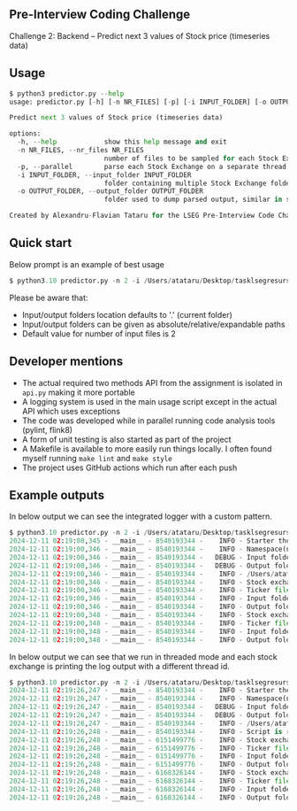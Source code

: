 Pre-Interview Coding Challenge
-------------
Challenge 2: Backend – Predict next 3 values of Stock price (timeseries data)

Usage
-------------

```python
$ python3 predictor.py --help
usage: predictor.py [-h] [-n NR_FILES] [-p] [-i INPUT_FOLDER] [-o OUTPUT_FOLDER]

Predict next 3 values of Stock price (timeseries data)

options:
  -h, --help            show this help message and exit
  -n NR_FILES, --nr_files NR_FILES
                        number of files to be sampled for each Stock Exchange
  -p, --parallel        parse each Stock Exchange on a separate thread
  -i INPUT_FOLDER, --input_folder INPUT_FOLDER
                        folder containing multiple Stock Exchange folders with again multiple CSV files
  -o OUTPUT_FOLDER, --output_folder OUTPUT_FOLDER
                        folder used to dump parsed output, similar in structure to input folder

Created by Alexandru-Flavian Tataru for the LSEG Pre-Interview Code Challenge
```

Quick start
-----------
Below prompt is an example of best usage
```python
$ python3.10 predictor.py -n 2 -i /Users/atataru/Desktop/tasklsegresurse/input/ -o /Users/atataru/Desktop/tasklsegresurse/output -p
```

Please be aware that:
* Input/output folders location defaults to '.' (current folder)
* Input/output folders can be given as absolute/relative/expandable paths
* Default value for number of input files is 2

Developer mentions
-----------
* The actual required two methods API from the assignment is isolated in `api.py` making it more portable
* A logging system is used in the main usage script except in the actual API which uses exceptions
* The code was developed while in parallel running code analysis tools (pylint, flink8)
* A form of unit testing is also started as part of the project
* A Makefile is available to more easily run things locally. I often found myself running `make lint` and `make style`
* The project uses GitHub actions which run after each push

Example outputs
-----------
In below output we can see the integrated logger with a custom pattern.
```python
$ python3.10 predictor.py -n 2 -i /Users/atataru/Desktop/tasklsegresurse/input/ -o /Users/atataru/Desktop/tasklsegresurse/output
2024-12-11 02:19:00,345 - __main__ - 8540193344 -    INFO - Starter the app with below arguments
2024-12-11 02:19:00,346 - __main__ - 8540193344 -    INFO - Namespace(nr_files=2, parallel=False, input_folder='/Users/atataru/Desktop/tasklsegresurse/input/', output_folder='/Users/atataru/Desktop/tasklsegresurse/output')
2024-12-11 02:19:00,346 - __main__ - 8540193344 -   DEBUG - Input folder absolute path is: /Users/atataru/Desktop/tasklsegresurse/input
2024-12-11 02:19:00,346 - __main__ - 8540193344 -   DEBUG - Output folder absolute path is: /Users/atataru/Desktop/tasklsegresurse/output
2024-12-11 02:19:00,346 - __main__ - 8540193344 -    INFO - /Users/atataru/Desktop/tasklsegresurse/input/NASDAQ
2024-12-11 02:19:00,346 - __main__ - 8540193344 -    INFO - Stock exchange name: NASDAQ
2024-12-11 02:19:00,346 - __main__ - 8540193344 -    INFO - Ticker file: TSLA.csv
2024-12-11 02:19:00,346 - __main__ - 8540193344 -    INFO - Input folder: /Users/atataru/Desktop/tasklsegresurse/input
2024-12-11 02:19:00,346 - __main__ - 8540193344 -    INFO - Output folder: /Users/atataru/Desktop/tasklsegresurse/output
2024-12-11 02:19:00,348 - __main__ - 8540193344 -    INFO - Stock exchange name: NASDAQ
2024-12-11 02:19:00,348 - __main__ - 8540193344 -    INFO - Ticker file: FLTR.csv
2024-12-11 02:19:00,348 - __main__ - 8540193344 -    INFO - Input folder: /Users/atataru/Desktop/tasklsegresurse/input
2024-12-11 02:19:00,348 - __main__ - 8540193344 -    INFO - Output folder: /Users/atataru/Desktop/tasklsegresurse/output
```
In below output we can see that we run in threaded mode and each stock exchange is printing the log output with a different thread id.
```python
$ python3.10 predictor.py -n 2 -i /Users/atataru/Desktop/tasklsegresurse/input/ -o /Users/atataru/Desktop/tasklsegresurse/output -p
2024-12-11 02:19:26,247 - __main__ - 8540193344 -    INFO - Starter the app with below arguments
2024-12-11 02:19:26,247 - __main__ - 8540193344 -    INFO - Namespace(nr_files=2, parallel=True, input_folder='/Users/atataru/Desktop/tasklsegresurse/input/', output_folder='/Users/atataru/Desktop/tasklsegresurse/output')
2024-12-11 02:19:26,247 - __main__ - 8540193344 -   DEBUG - Input folder absolute path is: /Users/atataru/Desktop/tasklsegresurse/input
2024-12-11 02:19:26,247 - __main__ - 8540193344 -   DEBUG - Output folder absolute path is: /Users/atataru/Desktop/tasklsegresurse/output
2024-12-11 02:19:26,247 - __main__ - 8540193344 -    INFO - /Users/atataru/Desktop/tasklsegresurse/input/NASDAQ
2024-12-11 02:19:26,248 - __main__ - 8540193344 -    INFO - Script is running in threaded mode, one for each exchange
2024-12-11 02:19:26,248 - __main__ - 6151499776 -    INFO - Stock exchange name: NASDAQ
2024-12-11 02:19:26,248 - __main__ - 6151499776 -    INFO - Ticker file: TSLA.csv
2024-12-11 02:19:26,248 - __main__ - 6151499776 -    INFO - Input folder: /Users/atataru/Desktop/tasklsegresurse/input
2024-12-11 02:19:26,248 - __main__ - 6151499776 -    INFO - Output folder: /Users/atataru/Desktop/tasklsegresurse/output
2024-12-11 02:19:26,248 - __main__ - 6168326144 -    INFO - Stock exchange name: NASDAQ
2024-12-11 02:19:26,248 - __main__ - 6168326144 -    INFO - Ticker file: FLTR.csv
2024-12-11 02:19:26,248 - __main__ - 6168326144 -    INFO - Input folder: /Users/atataru/Desktop/tasklsegresurse/input
2024-12-11 02:19:26,248 - __main__ - 6168326144 -    INFO - Output folder: /Users/atataru/Desktop/tasklsegresurse/output
```